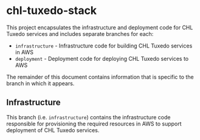 # chl-tuxedo-stack

This project encapsulates the infrastructure and deployment code for CHL Tuxedo services and includes separate branches for each:

* `infrastructure` - Infrastructure code for building CHL Tuxedo services in AWS
* `deployment` - Deployment code for deploying CHL Tuxedo services to AWS

The remainder of this document contains information that is specific to the branch in which it appears.

## Infrastructure

This branch (i.e. `infrastructure`) contains the infrastructure code responsible for provisioning the required resources in AWS to support deployment of CHL Tuxedo services.

